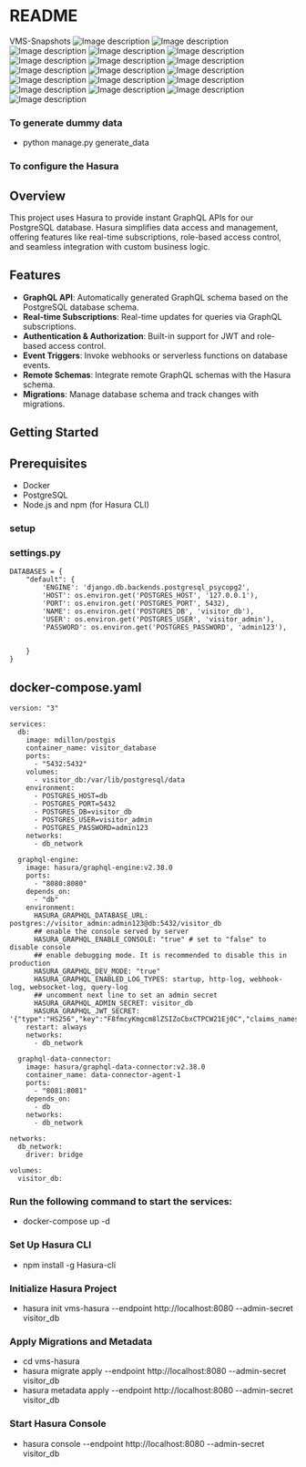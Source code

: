 # README #

VMS-Snapshots
![Image description](vms-snapshots/login.png)
![Image description](vms-snapshots/active-visitor.png)
![Image description](vms-snapshots/inactive-visitor.png)
![Image description](vms-snapshots/visitor-reg1.png)
![Image description](vms-snapshots/visitor-reg2.png)
![Image description](vms-snapshots/visitor-reg-3.png)
![Image description](vms-snapshots/gatepass.png)
![Image description](vms-snapshots/orgnisation.png)
![Image description](vms-snapshots/unit.png)
![Image description](vms-snapshots/gate.png)
![Image description](vms-snapshots/department.png)
![Image description](vms-snapshots/employee.png)
![Image description](vms-snapshots/report.png)
![Image description](vms-snapshots/analytics1.png)
![Image description](vms-snapshots/analytics2.png)
![Image description](vms-snapshots/sel-reg-1.png)
![Image description](vms-snapshots/sel-reg-2.png)
![Image description](vms-snapshots/self-reg-gatepass.png)

### To generate dummy data ###
* python manage.py generate_data


### To configure the Hasura ###

## Overview

This project uses Hasura to provide instant GraphQL APIs for our PostgreSQL database. Hasura simplifies data access and management, offering features like real-time subscriptions, role-based access control, and seamless integration with custom business logic.

## Features

- **GraphQL API**: Automatically generated GraphQL schema based on the PostgreSQL database schema.
- **Real-time Subscriptions**: Real-time updates for queries via GraphQL subscriptions.
- **Authentication & Authorization**: Built-in support for JWT and role-based access control.
- **Event Triggers**: Invoke webhooks or serverless functions on database events.
- **Remote Schemas**: Integrate remote GraphQL schemas with the Hasura schema.
- **Migrations**: Manage database schema and track changes with migrations.

## Getting Started

## Prerequisites

- Docker
- PostgreSQL
- Node.js and npm (for Hasura CLI)

### setup 
### settings.py
```
DATABASES = {
    "default": {
        'ENGINE': 'django.db.backends.postgresql_psycopg2',
        'HOST': os.environ.get('POSTGRES_HOST', '127.0.0.1'),
        'PORT': os.environ.get('POSTGRES_PORT', 5432),
        'NAME': os.environ.get('POSTGRES_DB', 'visitor_db'),
        'USER': os.environ.get('POSTGRES_USER', 'visitor_admin'),
        'PASSWORD': os.environ.get('POSTGRES_PASSWORD', 'admin123'),

    
    }
}
```

## docker-compose.yaml
```
version: "3"

services:
  db:
    image: mdillon/postgis
    container_name: visitor_database
    ports:
      - "5432:5432"
    volumes:
      - visitor_db:/var/lib/postgresql/data
    environment:
      - POSTGRES_HOST=db
      - POSTGRES_PORT=5432
      - POSTGRES_DB=visitor_db
      - POSTGRES_USER=visitor_admin
      - POSTGRES_PASSWORD=admin123
    networks:
      - db_network

  graphql-engine:
    image: hasura/graphql-engine:v2.38.0
    ports:
      - "8080:8080"
    depends_on:
      - "db"
    environment:
      HASURA_GRAPHQL_DATABASE_URL: postgres://visitor_admin:admin123@db:5432/visitor_db
      ## enable the console served by server
      HASURA_GRAPHQL_ENABLE_CONSOLE: "true" # set to "false" to disable console
      ## enable debugging mode. It is recommended to disable this in production
      HASURA_GRAPHQL_DEV_MODE: "true"
      HASURA_GRAPHQL_ENABLED_LOG_TYPES: startup, http-log, webhook-log, websocket-log, query-log
      ## uncomment next line to set an admin secret
      HASURA_GRAPHQL_ADMIN_SECRET: visitor_db
      HASURA_GRAPHQL_JWT_SECRET: '{"type":"HS256","key":"F8fmcyKmgcm8lZSIZoCbxCTPCW21Ej0C","claims_namespace":"user_claims","claims_format":"json"}'
    restart: always
    networks:
      - db_network

  graphql-data-connector:
    image: hasura/graphql-data-connector:v2.38.0
    container_name: data-connector-agent-1
    ports:
      - "8081:8081"
    depends_on:
      - db
    networks:
      - db_network
      
networks:
  db_network:
    driver: bridge

volumes:
  visitor_db:
```

### Run the following command to start the services:
- docker-compose up -d

### Set Up Hasura CLI
- npm install -g Hasura-cli

### Initialize Hasura Project
- hasura init vms-hasura --endpoint http://localhost:8080 --admin-secret visitor_db

### Apply Migrations and Metadata
- cd vms-hasura
- hasura migrate apply --endpoint http://localhost:8080 --admin-secret visitor_db
- hasura metadata apply --endpoint http://localhost:8080 --admin-secret visitor_db

### Start Hasura Console
- hasura console --endpoint http://localhost:8080 --admin-secret visitor_db
